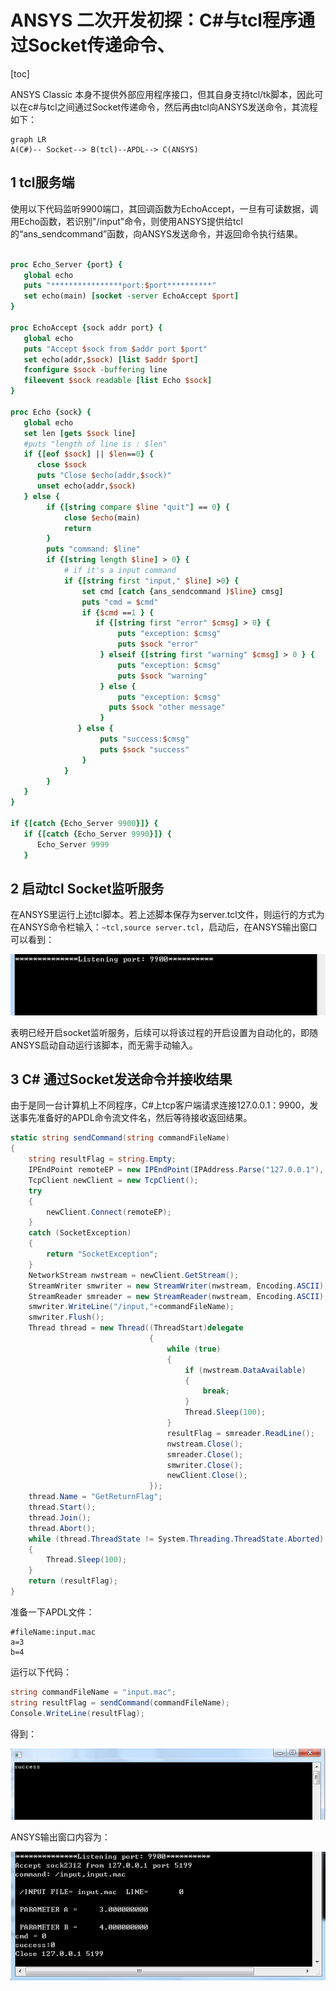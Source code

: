 # ANSYS 二次开发初探：C#与tcl程序通过Socket传递命令、

[toc]

ANSYS Classic 本身不提供外部应用程序接口，但其自身支持tcl/tk脚本，因此可以在c#与tcl之间通过Socket传递命令，然后再由tcl向ANSYS发送命令，其流程如下：

```mermaid
graph LR
A(C#)-- Socket--> B(tcl)--APDL--> C(ANSYS)

```

## 1 tcl服务端

使用以下代码监听9900端口，其回调函数为EchoAccept，一旦有可读数据，调用Echo函数，若识别"/input"命令，则使用ANSYS提供给tcl的“ans_sendcommand”函数，向ANSYS发送命令，并返回命令执行结果。

```tcl

proc Echo_Server {port} {
   global echo
   puts "****************port:$port**********"
   set echo(main) [socket -server EchoAccept $port]
}

proc EchoAccept {sock addr port} {
   global echo
   puts "Accept $sock from $addr port $port"
   set echo(addr,$sock) [list $addr $port]
   fconfigure $sock -buffering line
   fileevent $sock readable [list Echo $sock]
}

proc Echo {sock} {
   global echo
   set len [gets $sock line]
   #puts "length of line is : $len"
   if {[eof $sock] || $len==0} {
      close $sock
      puts "Close $echo(addr,$sock)"
      unset echo(addr,$sock)
   } else {
        if {[string compare $line "quit"] == 0} {
            close $echo(main)
            return
        }
        puts "command: $line"   
        if {[string length $line] > 0} {
            # if it's a input command
            if {[string first "input," $line] >0} {
                set cmd [catch {ans_sendcommand )$line} cmsg]
				puts "cmd = $cmd"
                if {$cmd ==1 } {
                   if {[string first "error" $cmsg] > 0} {
                        puts "exception: $cmsg"
                        puts $sock "error"            
                    } elseif {[string first "warning" $cmsg] > 0 } {
                        puts "exception: $cmsg"
                        puts $sock "warning"            
                    } else {
                        puts "exception: $cmsg"
                      puts $sock "other message"
                    }
               } else {
                    puts "success:$cmsg"
                    puts $sock "success"
                }
            } 
        }
   }
}

if {[catch {Echo_Server 9900}]} {
   if {[catch {Echo_Server 9990}]} {
      Echo_Server 9999
   }   
```

## 2 启动tcl Socket监听服务

在ANSYS里运行上述tcl脚本。若上述脚本保存为server.tcl文件，则运行的方式为在ANSYS命令栏输入：`~tcl,source server.tcl`，启动后，在ANSYS输出窗口可以看到：

![image-20191228195521672](image-20191228195521672.png)

表明已经开启socket监听服务，后续可以将该过程的开启设置为自动化的，即随ANSYS启动自动运行该脚本，而无需手动输入。

## 3 C# 通过Socket发送命令并接收结果

由于是同一台计算机上不同程序，C#上tcp客户端请求连接127.0.0.1：9900，发送事先准备好的APDL命令流文件名，然后等待接收返回结果。

```c#
static string sendCommand(string commandFileName)
{
    string resultFlag = string.Empty;
    IPEndPoint remoteEP = new IPEndPoint(IPAddress.Parse("127.0.0.1"), 9900);
    TcpClient newClient = new TcpClient();
    try
    {
        newClient.Connect(remoteEP);
    }
    catch (SocketException)
    {
        return "SocketException";
    }
    NetworkStream nwstream = newClient.GetStream();
    StreamWriter smwriter = new StreamWriter(nwstream, Encoding.ASCII);
    StreamReader smreader = new StreamReader(nwstream, Encoding.ASCII);
    smwriter.WriteLine("/input,"+commandFileName);
    smwriter.Flush();
    Thread thread = new Thread((ThreadStart)delegate
                               {
                                   while (true)
                                   {
                                       if (nwstream.DataAvailable)
                                       {
                                           break;
                                       }
                                       Thread.Sleep(100);
                                   }
                                   resultFlag = smreader.ReadLine();
                                   nwstream.Close();
                                   smreader.Close();
                                   smwriter.Close();
                                   newClient.Close();
                               });
    thread.Name = "GetReturnFlag";
    thread.Start();
    thread.Join();
    thread.Abort();
    while (thread.ThreadState != System.Threading.ThreadState.Aborted)
    {
        Thread.Sleep(100);
    }
    return (resultFlag);
}
```

准备一下APDL文件：

```apdl
#fileName:input.mac
a=3
b=4
```

运行以下代码：

```c#
string commandFileName = "input.mac";
string resultFlag = sendCommand(commandFileName);
Console.WriteLine(resultFlag);
```

得到：

![image-20191228200852484](image-20191228200852484.png)

ANSYS输出窗口内容为：

![image-20191228200938955](image-20191228200938955.png)